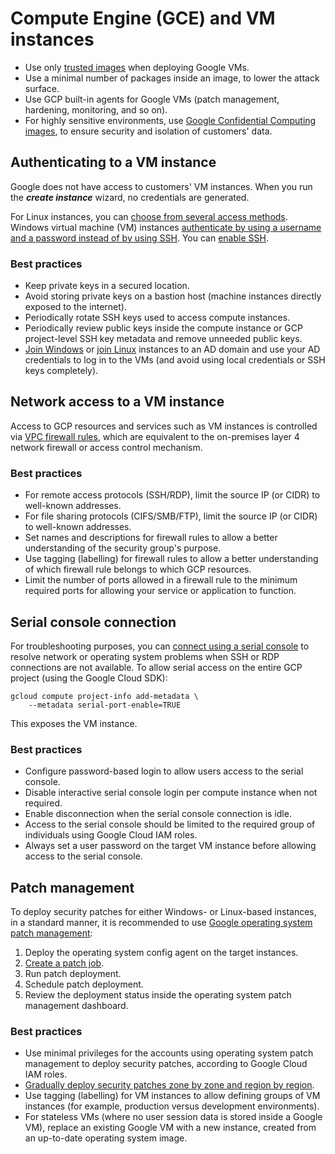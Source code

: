 # Compute Engine (GCE) and VM instances

* Use only [trusted images](https://cloud.google.com/compute/docs/images) when deploying Google VMs.
* Use a minimal number of packages inside an image, to lower the attack surface.
* Use GCP built-in agents for Google VMs (patch management, hardening, monitoring, and so on).
* For highly sensitive environments, use [Google Confidential Computing images](https://cloud.google.com/confidential-computing), to ensure security and isolation of customers' data.

## Authenticating to a VM instance

Google does not have access to customers' VM instances. When you run the ***create instance*** wizard, no credentials are generated.

For Linux instances, you can [choose from several access methods](https://cloud.google.com/compute/docs/instances/access-overview). Windows virtual machine (VM) instances [authenticate by using a username and a password instead of by using SSH](https://cloud.google.com/compute/docs/instances/windows/generating-credentials). You can [enable SSH](https://cloud.google.com/compute/docs/connect/windows-ssh). 

### Best practices

* Keep private keys in a secured location.
* Avoid storing private keys on a bastion host (machine instances directly exposed to the internet).
* Periodically rotate SSH keys used to access compute instances.
* Periodically review public keys inside the compute instance or GCP project-level SSH key metadata and remove unneeded public keys.
* [Join Windows](https://cloud.google.com/managed-microsoft-ad/docs/quickstart-domain-join-windows) or [join Linux](https://cloud.google.com/managed-microsoft-ad/docs/quickstart-domain-join-linux) instances to an AD domain and use your AD credentials to log in to the VMs (and avoid using local credentials or SSH keys completely).

## Network access to a VM instance

Access to GCP resources and services such as VM instances is controlled via [VPC firewall rules](https://cloud.google.com/architecture/best-practices-vpc-design#fewer-firewall-rules), which are equivalent to the on-premises layer 4 network firewall or access control mechanism.

### Best practices

* For remote access protocols (SSH/RDP), limit the source IP (or CIDR) to well-known addresses.
* For file sharing protocols (CIFS/SMB/FTP), limit the source IP (or CIDR) to well-known addresses.
* Set names and descriptions for firewall rules to allow a better understanding of the security group's purpose.
* Use tagging (labelling) for firewall rules to allow a better understanding of which firewall rule belongs to which GCP resources.
* Limit the number of ports allowed in a firewall rule to the minimum required ports for allowing your service or application to function.

## Serial console connection

For troubleshooting purposes, you can [connect using a serial console](https://cloud.google.com/compute/docs/troubleshooting/troubleshooting-using-serial-console) to resolve network or operating system problems when SSH or RDP connections are not available. To allow serial access on the entire GCP project (using the Google Cloud SDK):

```text
gcloud compute project-info add-metadata \
    --metadata serial-port-enable=TRUE
```

This exposes the VM instance. 

### Best practices

* Configure password-based login to allow users access to the serial console.
* Disable interactive serial console login per compute instance when not required.
* Enable disconnection when the serial console connection is idle.
* Access to the serial console should be limited to the required group of individuals using Google Cloud IAM roles.
* Always set a user password on the target VM instance before allowing access to the serial console.

## Patch management

To deploy security patches for either Windows- or Linux-based instances, in a standard manner, it is recommended to use [Google operating system patch management](https://cloud.google.com/compute/docs/os-patch-management):

1. Deploy the operating system config agent on the target instances.
2. [Create a patch job](https://cloud.google.com/compute/docs/os-patch-management/create-patch-job).
3. Run patch deployment.
4. Schedule patch deployment.
5. Review the deployment status inside the operating system patch management dashboard.

### Best practices

* Use minimal privileges for the accounts using operating system patch management to deploy security patches, according to Google Cloud IAM roles.
* [Gradually deploy security patches zone by zone and region by region](https://cloud.google.com/blog/products/management-tools/best-practices-for-os-patch-management-on-compute-engine).
* Use tagging (labelling) for VM instances to allow defining groups of VM instances (for example, production versus development environments).
* For stateless VMs (where no user session data is stored inside a Google VM), replace an existing Google VM with a new instance, created from an up-to-date operating system image.


